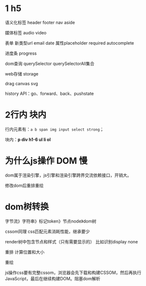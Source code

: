 # 1 h5

语义化标签 header footer nav aside

媒体标签 audio video

表单 新类型url email date 属性placeholder required autocomplete

进度条 progress 

dom查询 querySelector querySelectorAll集合

web存储 storage

drag canvas svg

history API：go、forward、back、pushstate

# 2行内 块内

行内元素有：`a b span img input select strong`；

块内：**p div h1-6 ul li ol**

# 为什么js操作 DOM 慢

dom属于渲染引擎，js引擎和渲染引擎跨界交流依赖接口，开销大。

修改dom后重排重绘

# dom树转换

字节流》字符串》标记token》节点node》dom树

cssom同理 css匹配元素消耗性能，继承要少

render树中包含节点和样式（只有需要显示的） 比如识别display none

重排 计算位置和大小

重绘 

js操作css要有完整cssom，浏览器会先下载和构建CSSOM，然后再执行JavaScript，最后在继续构建DOM。阻塞dom解析
